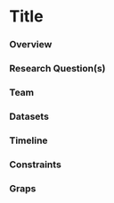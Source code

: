# Title

### Overview

### Research Question(s)

### Team

### Datasets

### Timeline

### Constraints

### Graps
